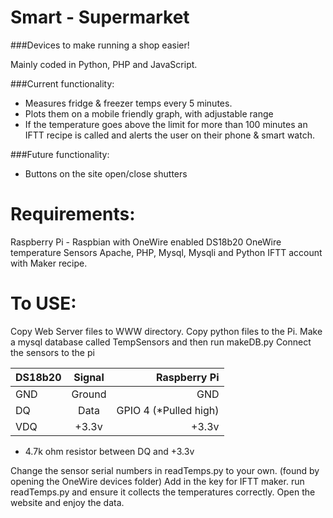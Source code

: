 # Smart - Supermarket

###Devices to make running a shop easier!

Mainly coded in Python, PHP and JavaScript.

###Current functionality:
- Measures fridge & freezer temps every 5 minutes.
- Plots them on a mobile friendly graph, with adjustable range
- If the temperature goes above the limit for more than 100 minutes an IFTT recipe is called and alerts the user on their phone & smart watch.


###Future functionality:
- Buttons on the site open/close shutters


# Requirements:
Raspberry Pi - Raspbian with OneWire enabled
DS18b20 OneWire temperature Sensors
Apache, PHP, Mysql, Mysqli and Python
IFTT account with Maker recipe.


# To USE:
Copy Web Server files to WWW directory.
Copy python files to the Pi.
Make a mysql database called TempSensors and then run makeDB.py
Connect the sensors to the pi


| DS18b20 | Signal | Raspberry Pi          |
| ------- |:------:| ---------------------:|
| GND     | Ground | GND                   |
| DQ      | Data   | GPIO 4 (*Pulled high) |
| VDQ     | +3.3v  | +3.3v                 |

* 4.7k ohm resistor between DQ and +3.3v


Change the sensor serial numbers in readTemps.py to your own. (found by opening the OneWire devices folder)
Add in the key for IFTT maker.
run readTemps.py and ensure it collects the temperatures correctly.
Open the website and enjoy the data.
